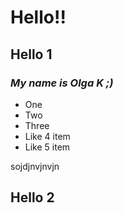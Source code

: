 # Hello!!
## Hello 1
### _My name is Olga K ;)_
* One 
* Two
* Three 
* Like 4 item
* Like 5 item


sojdjnvjnvjn

## Hello 2
